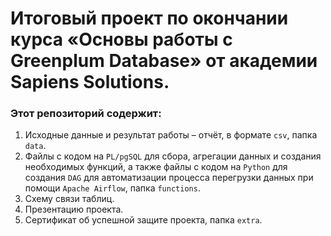 # Итоговый проект по окончании курса «Основы работы с Greenplum Database» от академии Sapiens Solutions. 
### Этот репозиторий содержит:
1. Исходные данные и результат работы – отчёт, в формате `csv`, папка `data`.
2. Файлы с кодом на `PL/pgSQL` для сбора, агрегации данных и создания необходимых функций, а также файлы с кодом на `Python` для создания `DAG` для автоматизации процесса перегрузки данных при помощи `Apache Airflow`, папка `functions`.
3. Схему связи таблиц.
4. Презентацию проекта.
5. Сертификат об успешной защите проекта, папка `extra`.
